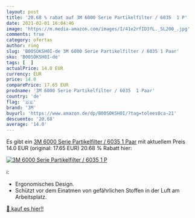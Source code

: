 ```yaml
---
layout: post
title: '20.68 % rabat auf 3M 6000 Serie Partikelfilter / 6035  1 P'
date: 2021-02-01 16:04:46
image: 'https://m.media-amazon.com/images/I/41e2rfID3fL._SL200_.jpg'
comments: true
category: ofertas
author: ring
slug: 'B00SOKSH0I-de 3M 6000 Serie Partikelfilter / 6035 1 Paar'
sku: 'B00SOKSH0I-de'
tags: [  ]
actualPrice: 14.0 EUR
currency: EUR
price: 14.0
comparePrice: 17.65 EUR
prodname: '3M 6000 Serie Partikelfilter / 6035  1 Paar'
country: 'de'
flag: '🇩🇪'
brand: '3M'
buyurl: 'https://www.amazon.de/dp/B00SOKSH0I/?tag=tolees0ca-21'
descuento: '20.68'
average: '14.0'
---
```


Es gibt ein [3M 6000 Serie Partikelfilter / 6035  1 Paar](https://www.amazon.de/dp/B00SOKSH0I/?tag=tolees0ca-21) mit aktuellem Preis 14.0 EUR (original: 17.65 EUR) 20.68 % Rabatt hier:

[![3M 6000 Serie Partikelfilter / 6035  1 P](https://m.media-amazon.com/images/I/41e2rfID3fL._SL200_.jpg)](https://www.amazon.de/dp/B00SOKSH0I/?tag=tolees0ca-21)

ℹ️:

- Ergonomisches Design.
- Schützt vor dem Einatmen von gefährlichen Stoffen in der Luft am Arbeitsplatz.

[🛒 kauf es hier!!](https://www.amazon.de/dp/B00SOKSH0I/?tag=tolees0ca-21)
